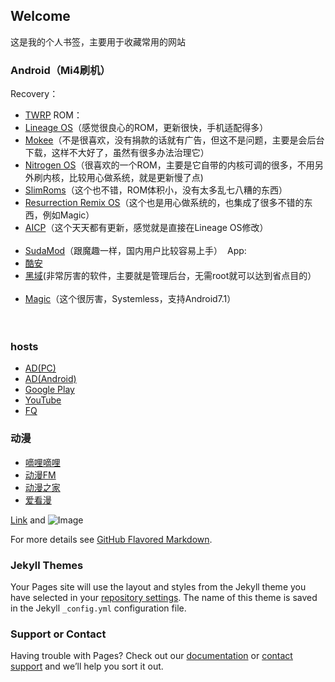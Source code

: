 ## Welcome 
这是我的个人书签，主要用于收藏常用的网站

### Android（Mi4刷机）
Recovery：                                                                                                                       
- [TWRP](https://twrp.me/)
ROM：                                                                                                                          
- [Lineage OS](https://download.lineageos.org/)（感觉很良心的ROM，更新很快，手机适配得多）
- [Mokee](https://download.mokeedev.com/)（不是很喜欢，没有捐款的话就有广告，但这不是问题，主要是会后台下载，这样不大好了，虽然有很多办法治理它）
- [Nitrogen OS](https://sourceforge.net/projects/nitrogen-project/)（很喜欢的一个ROM，主要是它自带的内核可调的很多，不用另外刷内核，比较用心做系统，就是更新慢了点)
- [SlimRoms](https://slimroms.org/)（这个也不错，ROM体积小，没有太多乱七八糟的东西） 
- [Resurrection Remix OS](http://www.resurrectionremix.com/)（这个也是用心做系统的，也集成了很多不错的东西，例如Magic）    
- [AICP](http://dwnld.aicp-rom.com/)（这个天天都有更新，感觉就是直接在Lineage OS修改）                                              
- [SudaMod](http://sudamod.download/)（跟魔趣一样，国内用户比较容易上手）  
App:
- [酷安](https://apkcool.com/)                                                                                                   
- [黑域](https://piebridge.me/br/)(非常厉害的软件，主要就是管理后台，无需root就可以达到省点目的）                   
- [Magic]()（这个很厉害，Systemless，支持Android7.1）                                                                                                                                                                                                              
### hosts        
- [AD(PC)](https://raw.githubusercontent.com/vokins/yhosts/master/hosts.txt)                  
- [AD(Android)](https://raw.githubusercontent.com/vokins/yhosts/master/hosts)       
- [Google Play](https://raw.githubusercontent.com/sy618/hosts/master/p)       
- [YouTube](https://raw.githubusercontent.com/sy618/hosts/master/y)           
- [FQ](https://raw.githubusercontent.com/racaljk/hosts/master/hosts)                                                                                                                                                                                             
### 动漫
- [嘀哩嘀哩](http://www.dilidili.wang/)                                                                                         
- [动漫FM](http://www.dongman.fm/)                                                                                               
- [动漫之家](http://manhua.dmzj.com/)                                                                                            
- [爱看漫](http://www.ikanman.com/)                                                                                              

[Link](url) and ![Image](src)

For more details see [GitHub Flavored Markdown](https://guides.github.com/features/mastering-markdown/).

### Jekyll Themes

Your Pages site will use the layout and styles from the Jekyll theme you have selected in your [repository settings](https://github.com/chstarme/chstar/settings). The name of this theme is saved in the Jekyll `_config.yml` configuration file.

### Support or Contact

Having trouble with Pages? Check out our [documentation](https://help.github.com/categories/github-pages-basics/) or [contact support](https://github.com/contact) and we’ll help you sort it out.
